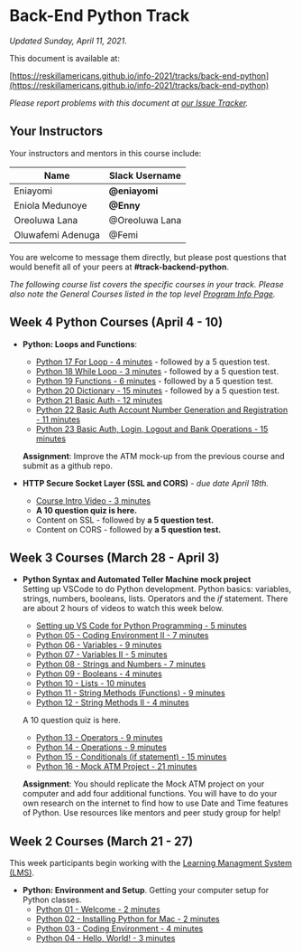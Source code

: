 # Back-End Python Track

*Updated Sunday, April 11, 2021*.

This document is available at:

[https://reskillamericans.github.io/info-2021/tracks/back-end-python](https://reskillamericans.github.io/info-2021/tracks/back-end-python)

*Please report problems with this document at
[our Issue Tracker](https://github.com/reskillamericans/info-2021/issues/new?title=back-end-python:).*

## Your Instructors

Your instructors and mentors in this course include:

<table>
  <thead>
    <tr>
      <th>Name</th>
      <th>Slack Username</th>
    </tr>
  </thead>
  <tbody>
    <tr>
      <td>Eniayomi</td>
      <td><strong>@eniayomi</strong></td>
    </tr>
    <tr>
      <td>Eniola Medunoye</td>
      <td><strong>@Enny</strong></td>
    </tr>
    <tr>
      <td>Oreoluwa Lana</td>
      <td>@Oreoluwa Lana</td>
    </tr>
    <tr>
      <td>Oluwafemi Adenuga</td>
      <td>@Femi</td>
    </tr>
  </tbody>
</table>

You are welcome to message them directly, but please post questions that would benefit all of your peers at **#track-backend-python**.

*The following course list covers the specific courses in your track.  Please also note the General Courses listed in the top level [Program Info Page](../README.md).*

## Week 4 Python Courses (April 4 - 10)

- **Python: Loops and Functions**:<br>
  - [Python 17 For Loop - 4 minutes](https://youtu.be/P9sIg93Boso) -
    followed by a 5 question test.
  - [Python 18 While Loop - 3 minutes](https://youtu.be/J8dkgM8Mck0) -
    followed by a 5 question test.
  - [Python 19 Functions - 6 minutes](https://youtu.be/TZ4dJU9_RqI) -
    followed by a 5 question test.
  - [Python 20 Dictionary - 15 minutes](https://youtu.be/ZYyH9aybMbA) -
    followed by a 5 question test.
  - [Python 21 Basic Auth - 12 minutes](https://youtu.be/-GjicZsNens)
  - [Python 22 Basic Auth Account Number Generation and Registration - 11 minutes](https://youtu.be/iScxfrYVUSQ)
  - [Python 23 Basic Auth, Login, Logout and Bank Operations - 15 minutes](https://youtu.be/Rrqpiuvw5Nk)

  **Assignment**: Improve the ATM mock-up from the previous course and
  submit as a github repo.

- **HTTP Secure Socket Layer (SSL and CORS)** - *due date April 18th.*

  - [Course Intro Video - 3 minutes](https://youtu.be/R-9uYzstjOE)
  - **A 10 question quiz is here.**
  - Content on SSL - followed by **a 5 question test.**
  - Content on CORS - followed by **a 5 question test.**

## Week 3 Courses (March 28 - April 3)

- **Python Syntax and Automated Teller Machine mock project**<br>
  Setting up VSCode to do Python development.  Python basics: variables,
  strings, numbers, booleans, lists.  Operators and the *if* statement.  There are about 2 hours of videos to watch this week below.
  - [Setting up VS Code for Python Programming - 5 minutes](https://youtu.be/Evz8V4_u3O8)
  - [Python 05 - Coding Environment II - 7 minutes](https://youtu.be/6SMk6HN_UAE)
  - [Python 06 - Variables - 9 minutes](https://youtu.be/g4vQzISlQ5Y)
  - [Python 07 - Variables II - 5 minutes](https://youtu.be/sFO6uewuVkc)
  - [Python 08 - Strings and Numbers - 7 minutes](https://youtu.be/k9ccRmb2fjk)
  - [Python 09 - Booleans - 4 minutes](https://youtu.be/-nR3mkf-YbQ)
  - [Python 10 - Lists - 10 minutes](https://youtu.be/u1zdaRTjQ1Y)
  - [Python 11 - String Methods (Functions) - 9 minutes](https://youtu.be/WMVQY55WMLM)
  - [Python 12 - String Methods II - 4 minutes](https://youtu.be/pgIPEjI2yMs)

  A 10 question quiz is here.

  - [Python 13 - Operators - 9 minutes](https://youtu.be/DgUsHoIqVks)
  - [Python 14 - Operations - 9 minutes](https://youtu.be/sjSzHOXyNAc)
  - [Python 15 - Conditionals (if statement) - 15 minutes](https://youtu.be/aWqaqpLPFik)
  - [Python 16 - Mock ATM Project - 21 minutes](https://youtu.be/KuZwwbNBhY0)
  
  **Assignment**: You should replicate the Mock ATM project on your computer and add four additional functions.  You will have to do your own research on the internet to find how to use Date and Time features
  of Python.  Use resources like mentors and peer study group for help!

## Week 2 Courses (March 21 - 27)

This week participants begin working with the [Learning Managment System (LMS)](https://reskillamericans.us).

- **Python: Environment and Setup**.  Getting your computer setup for Python classes.
  - [Python 01 - Welcome - 2 minutes](https://youtu.be/_pE-jTcLXgY)
  - [Python 02 - Installing Python for Mac - 2 minutes](https://youtu.be/cMYw423jOO4)
  - [Python 03 - Coding Environment - 4 minutes](https://youtu.be/b6bAtj-Z5K4)
  - [Python 04 - Hello, World! - 3 minutes](https://youtu.be/BeIB2rE5-mo)

<!-- Global site tag (gtag.js) - Google Analytics -->
<script async src="https://www.googletagmanager.com/gtag/js?id=G-E0FNX7D6ZT"></script>
<script>
  window.dataLayer = window.dataLayer || [];
  function gtag(){dataLayer.push(arguments);}
  gtag('js', new Date());

  gtag('config', 'G-E0FNX7D6ZT');
</script>
